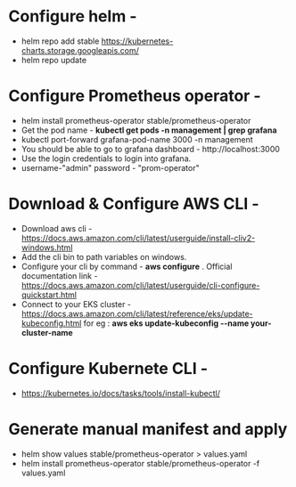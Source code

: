 # Configure helm - 
- helm repo add stable https://kubernetes-charts.storage.googleapis.com/
- helm repo update   

# Configure Prometheus operator -
- helm install prometheus-operator stable/prometheus-operator
- Get the pod name - **kubectl get pods -n management | grep grafana**
- kubectl port-forward grafana-pod-name 3000 -n management 
- You should be able to go to grafana dashboard - http://localhost:3000 
- Use the login credentials to login into grafana. 
- username-"admin" password - "prom-operator"



# Download & Configure AWS CLI -
- Download aws cli - https://docs.aws.amazon.com/cli/latest/userguide/install-cliv2-windows.html
- Add the cli bin to path variables on windows.
- Configure your cli by command - **aws configure** . Official documentation link - https://docs.aws.amazon.com/cli/latest/userguide/cli-configure-quickstart.html 
- Connect to your EKS cluster - https://docs.aws.amazon.com/cli/latest/reference/eks/update-kubeconfig.html for eg : **aws eks update-kubeconfig --name your-cluster-name**

# Configure Kubernete CLI -
- https://kubernetes.io/docs/tasks/tools/install-kubectl/

# Generate manual manifest and apply 

- helm show values  stable/prometheus-operator > values.yaml     
- helm install prometheus-operator stable/prometheus-operator -f values.yaml
